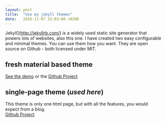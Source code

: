 ```yaml
---
layout: post
title:  "Use my jekyll themes"
date:   2016-11-07 22:03:00 +0200
---
```


Jekyll](http://jekyllrb.com/) is a widely used static site generator that powers lots of websites, also this one.
I have created two easy configurable and minimal themes. You can use them how you want. They are open source on Github - both licensed under MIT.

## fresh material based theme
[See the demo](http://himsel.me/material-theme/) or the [Github Project](https://github.com/lukas-h/material-theme)

## single-page theme (*used here*)
This theme is only one html page, but with all the features, you would expect from a blog.  
[Github Project](https://github.com/lukas-h/onepage) 
